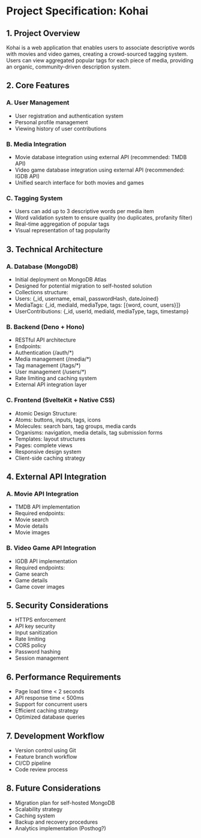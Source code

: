 # Project Specification: Kohai

## 1. Project Overview

Kohai is a web application that enables users to associate descriptive words
with movies and video games, creating a crowd-sourced tagging system. Users can
view aggregated popular tags for each piece of media, providing an organic,
community-driven description system.

## 2. Core Features

### A. User Management

- User registration and authentication system
- Personal profile management
- Viewing history of user contributions

### B. Media Integration

- Movie database integration using external API (recommended: TMDB API)
- Video game database integration using external API (recommended: IGDB API)
- Unified search interface for both movies and games

### C. Tagging System

- Users can add up to 3 descriptive words per media item
- Word validation system to ensure quality (no duplicates, profanity filter)
- Real-time aggregation of popular tags
- Visual representation of tag popularity

## 3. Technical Architecture

### A. Database (MongoDB)

- Initial deployment on MongoDB Atlas
- Designed for potential migration to self-hosted solution
- Collections structure:
- Users: {_id, username, email, passwordHash, dateJoined}
- MediaTags: {_id, mediaId, mediaType, tags: [{word, count, users}]}
- UserContributions: {_id, userId, mediaId, mediaType, tags, timestamp}

### B. Backend (Deno + Hono)

- RESTful API architecture
- Endpoints:
- Authentication (/auth/*)
- Media management (/media/*)
- Tag management (/tags/*)
- User management (/users/*)
- Rate limiting and caching system
- External API integration layer

### C. Frontend (SvelteKit + Native CSS)

- Atomic Design Structure:
- Atoms: buttons, inputs, tags, icons
- Molecules: search bars, tag groups, media cards
- Organisms: navigation, media details, tag submission forms
- Templates: layout structures
- Pages: complete views
- Responsive design system
- Client-side caching strategy

## 4. External API Integration

### A. Movie API Integration

- TMDB API implementation
- Required endpoints:
- Movie search
- Movie details
- Movie images

### B. Video Game API Integration

- IGDB API implementation
- Required endpoints:
- Game search
- Game details
- Game cover images

## 5. Security Considerations

- HTTPS enforcement
- API key security
- Input sanitization
- Rate limiting
- CORS policy
- Password hashing
- Session management

## 6. Performance Requirements

- Page load time < 2 seconds
- API response time < 500ms
- Support for concurrent users
- Efficient caching strategy
- Optimized database queries

## 7. Development Workflow

- Version control using Git
- Feature branch workflow
- CI/CD pipeline
- Code review process

## 8. Future Considerations

- Migration plan for self-hosted MongoDB
- Scalability strategy
- Caching system
- Backup and recovery procedures
- Analytics implementation (Posthog?)
